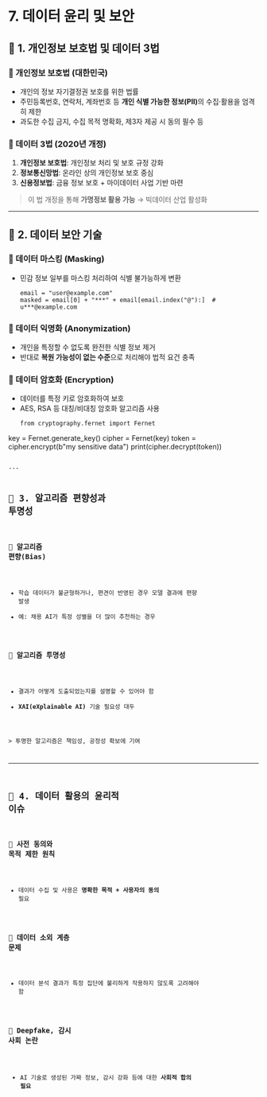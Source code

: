 <h1 id="7-데이터-윤리-및-보안">7. 데이터 윤리 및 보안</h1>
<h2 id="📌-1-개인정보-보호법-및-데이터-3법">📌 1. 개인정보 보호법 및 데이터 3법</h2>
<h3 id="🔹-개인정보-보호법-대한민국">🔹 개인정보 보호법 (대한민국)</h3>
<ul>
<li>개인의 정보 자기결정권 보호를 위한 법률</li>
<li>주민등록번호, 연락처, 계좌번호 등 <strong>개인 식별 가능한 정보(PII)</strong>의 수집·활용을 엄격히 제한</li>
<li>과도한 수집 금지, 수집 목적 명확화, 제3자 제공 시 동의 필수 등</li>
</ul>
<h3 id="🔹-데이터-3법-2020년-개정">🔹 데이터 3법 (2020년 개정)</h3>
<ol>
<li><strong>개인정보 보호법</strong>: 개인정보 처리 및 보호 규정 강화</li>
<li><strong>정보통신망법</strong>: 온라인 상의 개인정보 보호 중심</li>
<li><strong>신용정보법</strong>: 금융 정보 보호 + 마이데이터 사업 기반 마련</li>
</ol>
<blockquote>
<p>이 법 개정을 통해 <strong>가명정보 활용 가능</strong> → 빅데이터 산업 활성화</p>
</blockquote>
<hr />
<h2 id="📌-2-데이터-보안-기술">📌 2. 데이터 보안 기술</h2>
<h3 id="🔹-데이터-마스킹-masking">🔹 데이터 마스킹 (Masking)</h3>
<ul>
<li>민감 정보 일부를 마스킹 처리하여 식별 불가능하게 변환<pre><code class="language-python">email = &quot;user@example.com&quot;
masked = email[0] + &quot;***&quot; + email[email.index(&quot;@&quot;):]  # u***@example.com</code></pre>
</li>
</ul>
<h3 id="🔹-데이터-익명화-anonymization">🔹 데이터 익명화 (Anonymization)</h3>
<ul>
<li>개인을 특정할 수 없도록 완전한 식별 정보 제거</li>
<li>반대로 <strong>복원 가능성이 없는 수준</strong>으로 처리해야 법적 요건 충족</li>
</ul>
<h3 id="🔹-데이터-암호화-encryption">🔹 데이터 암호화 (Encryption)</h3>
<ul>
<li>데이터를 특정 키로 암호화하여 보호</li>
<li>AES, RSA 등 대칭/비대칭 암호화 알고리즘 사용<pre><code class="language-python">from cryptography.fernet import Fernet
</code></pre>
</li>
</ul>
<p>key = Fernet.generate_key()
cipher = Fernet(key)
token = cipher.encrypt(b&quot;my sensitive data&quot;)
print(cipher.decrypt(token))</p>
<pre><code>
---

## 📌 3. 알고리즘 편향성과 투명성

### 🔹 알고리즘 편향(Bias)
- 학습 데이터가 불균형하거나, 편견이 반영된 경우 모델 결과에 편향 발생
- 예: 채용 AI가 특정 성별을 더 많이 추천하는 경우

### 🔹 알고리즘 투명성
- 결과가 어떻게 도출되었는지를 설명할 수 있어야 함
- **XAI(eXplainable AI)** 기술 필요성 대두

&gt; 투명한 알고리즘은 책임성, 공정성 확보에 기여

---

## 📌 4. 데이터 활용의 윤리적 이슈

### 🔹 사전 동의와 목적 제한 원칙
- 데이터 수집 및 사용은 **명확한 목적 + 사용자의 동의** 필요

### 🔹 데이터 소외 계층 문제
- 데이터 분석 결과가 특정 집단에 불리하게 작용하지 않도록 고려해야 함

### 🔹 Deepfake, 감시 사회 논란
- AI 기술로 생성된 가짜 정보, 감시 강화 등에 대한 **사회적 합의 필요**
</code></pre>